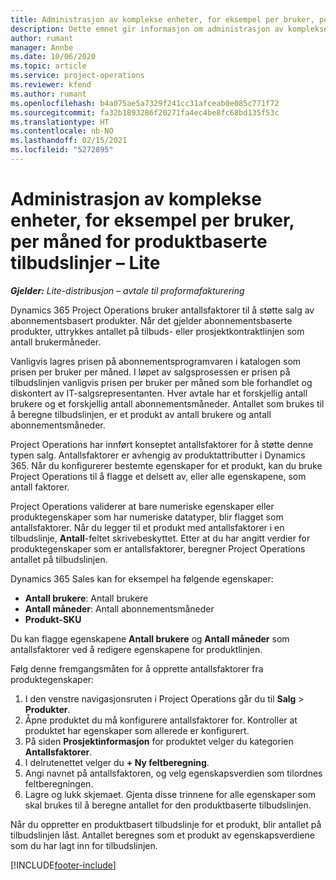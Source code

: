 ```yaml
---
title: Administrasjon av komplekse enheter, for eksempel per bruker, per måned for produktbaserte tilbudslinjer – Lite
description: Dette emnet gir informasjon om administrasjon av komplekse enheter for produktbaserte tilbudslinjer.
author: rumant
manager: Annbe
ms.date: 10/06/2020
ms.topic: article
ms.service: project-operations
ms.reviewer: kfend
ms.author: rumant
ms.openlocfilehash: b4a075ae5a7329f241cc31afceab0e085c771f72
ms.sourcegitcommit: fa32b1893286f20271fa4ec4be8fc68bd135f53c
ms.translationtype: HT
ms.contentlocale: nb-NO
ms.lasthandoff: 02/15/2021
ms.locfileid: "5272895"
---
```

# <a name="managing-complex-units-such-as-per-user-per-month-for-product-based-quote-lines---lite"></a>Administrasjon av komplekse enheter, for eksempel per bruker, per måned for produktbaserte tilbudslinjer – Lite

_**Gjelder:** Lite-distribusjon – avtale til proformafakturering_

Dynamics 365 Project Operations bruker antallsfaktorer til å støtte salg av abonnementsbasert produkter. Når det gjelder abonnementsbaserte produkter, uttrykkes antallet på tilbuds- eller prosjektkontraktlinjen som antall brukermåneder.

Vanligvis lagres prisen på abonnementsprogramvaren i katalogen som prisen per bruker per måned. I løpet av salgsprosessen er prisen på tilbudslinjen vanligvis prisen per bruker per måned som ble forhandlet og diskontert av IT-salgsrepresentanten. Hver avtale har et forskjellig antall brukere og et forskjellig antall abonnementsmåneder. Antallet som brukes til å beregne tilbudslinjen, er et produkt av antall brukere og antall abonnementsmåneder.

Project Operations har innført konseptet antallsfaktorer for å støtte denne typen salg. Antallsfaktorer er avhengig av produktattributter i Dynamics 365. Når du konfigurerer bestemte egenskaper for et produkt, kan du bruke Project Operations til å flagge et delsett av, eller alle egenskapene, som antall faktorer.

Project Operations validerer at bare numeriske egenskaper eller produktegenskaper som har numeriske datatyper, blir flagget som antallsfaktorer. Når du legger til et produkt med antallsfaktorer i en tilbudslinje, **Antall**-feltet skrivebeskyttet. Etter at du har angitt verdier for produktegenskaper som er antallsfaktorer, beregner Project Operations antallet på tilbudslinjen.

Dynamics 365 Sales kan for eksempel ha følgende egenskaper:

- **Antall brukere**: Antall brukere
- **Antall måneder**: Antall abonnementsmåneder
- **Produkt-SKU**

Du kan flagge egenskapene **Antall brukere** og **Antall måneder** som antallsfaktorer ved å redigere egenskapene for produktlinjen.

Følg denne fremgangsmåten for å opprette antallsfaktorer fra produktegenskaper:

1. I den venstre navigasjonsruten i Project Operations går du til **Salg** > **Produkter**.
2. Åpne produktet du må konfigurere antallsfaktorer for. Kontroller at produktet har egenskaper som allerede er konfigurert.
3. På siden **Prosjektinformasjon** for produktet velger du kategorien **Antallsfaktorer**.
4. I delrutenettet velger du **+ Ny feltberegning**.
5. Angi navnet på antallsfaktoren, og velg egenskapsverdien som tilordnes feltberegningen.
6. Lagre og lukk skjemaet. Gjenta disse trinnene for alle egenskaper som skal brukes til å beregne antallet for den produktbaserte tilbudslinjen.

Når du oppretter en produktbasert tilbudslinje for et produkt, blir antallet på tilbudslinjen låst. Antallet beregnes som et produkt av egenskapsverdiene som du har lagt inn for tilbudslinjen.


[!INCLUDE[footer-include](../../includes/footer-banner.md)]